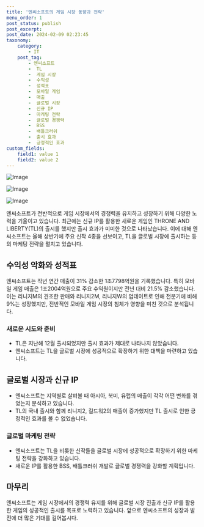 ```yaml
---
title: '엔씨소프트의 게임 시장 동향과 전략'
menu_order: 1
post_status: publish
post_excerpt: 
post_date: 2024-02-09 02:23:45
taxonomy:
    category:
        - IT
    post_tag:
        - 엔씨소프트
        -  TL
        -  게임 시장
        -  수익성
        -  성적표
        -  모바일 게임
        -  매출
        -  글로벌 시장
        -  신규 IP
        -  마케팅 전략
        -  글로벌 경쟁력
        -  BSS
        -  배틀크러쉬
        -  출시 효과
        -  긍정적인 효과
custom_fields:
    field1: value 1
    field2: value 2
---
```


![Image](https://imgnews.pstatic.net/image/138/2024/02/08/0002166566_001_20240208091201289.jpg?type=w647)

![Image](https://imgnews.pstatic.net/image/138/2024/02/08/0002166566_002_20240208091201318.jpg?type=w647)

![Image](https://imgnews.pstatic.net/image/138/2024/02/08/0002166566_003_20240208091201345.jpg?type=w647)

엔씨소프트가 전반적으로 게임 시장에서의 경쟁력을 유지하고 성장하기 위해 다양한 노력을 기울이고 있습니다. 최근에는 신규 IP를 활용한 새로운 게임인 THRONE AND LIBERTY(TL)의 출시를 했지만 출시 효과가 미미한 것으로 나타났습니다. 이에 대해 엔씨소프트는 올해 상반기에 주요 신작 4종을 선보이고, TL을 글로벌 시장에 출시하는 등의 마케팅 전략을 펼치고 있습니다.
## 수익성 악화와 성적표
엔씨소프트는 작년 연간 매출이 31% 감소한 1조7798억원을 기록했습니다. 특히 모바일 게임 매출은 1조2004억원으로 주요 수익원이지만 전년 대비 21.5% 감소했습니다. 이는 리니지M의 견조한 판매와 리니지2M, 리니지W의 업데이트로 인해 전분기에 비해 9%는 성장했지만, 전반적인 모바일 게임 시장의 침체가 영향을 미친 것으로 분석됩니다.
### 새로운 시도와 준비
- TL은 지난해 12월 출시되었지만 출시 효과가 제대로 나타나지 않았습니다. 
- 엔씨소프트는 TL을 글로벌 시장에 성공적으로 확장하기 위한 대책을 마련하고 있습니다.
## 글로벌 시장과 신규 IP
- 엔씨소프트는 지역별로 살펴볼 때 아시아, 북미, 유럽의 매출이 각각 어떤 변화를 겪었는지 분석하고 있습니다.
- TL의 국내 출시와 함께 리니지2, 길드워2의 매출이 증가했지만 TL 출시로 인한 긍정적인 효과를 볼 수 없었습니다.
### 글로벌 마케팅 전략
- 엔씨소프트는 TL을 비롯한 신작들을 글로벌 시장에 성공적으로 확장하기 위한 마케팅 전략을 강화하고 있습니다.
- 새로운 IP를 활용한 BSS, 배틀크러쉬 개발로 글로벌 경쟁력을 강화할 계획입니다.
## 마무리
엔씨소프트는 게임 시장에서의 경쟁력 유지를 위해 글로벌 시장 진출과 신규 IP를 활용한 게임의 성공적인 출시를 목표로 노력하고 있습니다. 앞으로 엔씨소프트의 성장과 발전에 더 많은 기대를 걸어봅시다.
